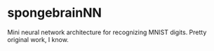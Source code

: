 # spongebrainNN
Mini neural network architecture for recognizing MNIST digits. Pretty original work, I know. 
